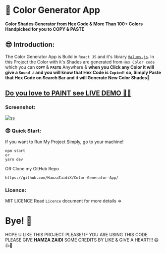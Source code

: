 # 🎨 Color Generator App

**Color Shades Generator from Hex Code & More Than 100+ Colors Handpicked for you to COPY & PASTE**

## 😎 Introduction:

The Color Generator App is Build in `React JS`  and it's library [`Values.js`](https://noeldelgado.github.io/values.js/). In this Project the Color with it's Shades are generated from `Hex Color code` which you can **`COPY`** & **`PASTE`** Anywhere & **when you Click any Color it will give a `Sound 🎶` and you will know that Hex Code is `Copied!` so, Simply Paste that Hex Code on Search Bar and it will Generate New Color Shades🎨**

## [Do you love to PAINT see LIVE DEMO 🐱‍🏍](https://color-generator-app-shjz.vercel.app/)

### Screenshot:

<a href="https://color-generator-app-shjz.vercel.app"><img src="https://user-images.githubusercontent.com/52501040/191808116-4960858a-8764-43f9-956a-d8b1018934bd.jpg" alt="ss" /></a>

### 😎 Quick Start:

If you want to Run My Project Simply, go to your machine!
```
npm start
or
yarn dev
```
OR Clone my GitHub Repo
```
https://github.com/HamzaZaidiX/Color-Generator-App/
```

### Licence:
MIT LICENCE Read `Licence` document for more details =>

# Bye! 👋
HOPE U LIKE THIS PROJECT PLEASE! IF YOU ARE USING THIS CODE PLEASE GIVE **HAMZA ZAIDI** SOME CREDITS BY LIKE & GIVE A HEART!!! 😃👍💛
